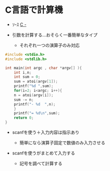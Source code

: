  # C言語で計算機

  - ｿｰｽ  [C -](https://github.com/rika-9240/C-)

  - 引数を計算する...おそらく一番簡単なタイプ　
    - それぞれ一つの演算子のみ対応

```CPP
#include <stdio.h>
#include <stdlib.h>

int main(int argc , char *argv[] ){
    int i,n;
    int sum = 0;
    sum = atoi(argv[1]);
    printf("%d ",sum);
    for(i=2; i<argc; i++){
    n = atoi(argv[i]);
    sum -= n;
    printf("- %d  ",n);
    }    
    printf("= %d\n",sum);
    return 0;
}
```

  - scanfを使う＋入力内容は指示あり
    - 簡単になら演算子固定で数値のみ入力させる

  - scanfを使うがまとめて入力する
    - 記号を調べて計算する
